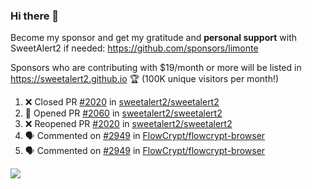 ### Hi there 👋

Become my sponsor and get my gratitude and **personal support** with SweetAlert2 if needed: https://github.com/sponsors/limonte

Sponsors who are contributing with $19/month or more will be listed in https://sweetalert2.github.io 🏆 (100K unique visitors per month!)

<!--START_SECTION:activity-->
1. ❌ Closed PR [#2020](https://github.com//sweetalert2/sweetalert2/pull/2020) in [sweetalert2/sweetalert2](https://github.com//sweetalert2/sweetalert2)
2. 💪 Opened PR [#2060](https://github.com//sweetalert2/sweetalert2/pull/2060) in [sweetalert2/sweetalert2](https://github.com//sweetalert2/sweetalert2)
3. ❌ Reopened PR [#2020](https://github.com//sweetalert2/sweetalert2/pull/2020) in [sweetalert2/sweetalert2](https://github.com//sweetalert2/sweetalert2)
4. 🗣 Commented on [#2949](https://github.com//FlowCrypt/flowcrypt-browser/issues/2949) in [FlowCrypt/flowcrypt-browser](https://github.com//FlowCrypt/flowcrypt-browser)
5. 🗣 Commented on [#2949](https://github.com//FlowCrypt/flowcrypt-browser/issues/2949) in [FlowCrypt/flowcrypt-browser](https://github.com//FlowCrypt/flowcrypt-browser)
<!--END_SECTION:activity-->

![](https://github-readme-stats.vercel.app/api?username=limonte&theme=vue&show_icons=true)
